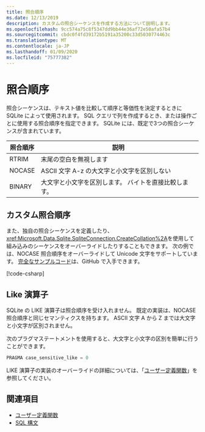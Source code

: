 ```yaml
---
title: 照合順序
ms.date: 12/13/2019
description: カスタムの照合シーケンスを作成する方法について説明します。
ms.openlocfilehash: 9cc574a75c8f5347dd9bb44e36af72e50afa57b4
ms.sourcegitcommit: cbdc0f4fd39172b5191a35200c33d5030774463c
ms.translationtype: MT
ms.contentlocale: ja-JP
ms.lasthandoff: 01/09/2020
ms.locfileid: "75777382"
---
```

# <a name="collation"></a>照合順序

照合シーケンスは、テキスト値を比較して順序と等価性を決定するときに SQLite によって使用されます。 SQL クエリで列を作成するとき、または操作ごとに使用する照合順序を指定できます。 SQLite には、既定で3つの照合シーケンスが含まれています。

| 照合順序 | 説明                               |
| --------- | ----------------------------------------- |
| RTRIM     | 末尾の空白を無視します               |
| NOCASE    | ASCII 文字 A-z の大文字と小文字を区別しない |
| BINARY    | 大文字と小文字を区別します。 バイトを直接比較します。   |

## <a name="custom-collation"></a>カスタム照合順序

また、独自の照合シーケンスを定義したり、<xref:Microsoft.Data.Sqlite.SqliteConnection.CreateCollation%2A>を使用して組み込みのシーケンスをオーバーライドしたりすることもできます。 次の例では、NOCASE 照合順序をオーバーライドして Unicode 文字をサポートしています。 [完全なサンプルコード](https://github.com/dotnet/samples/blob/master/snippets/standard/data/sqlite/CollationSample/Program.cs)は、GitHub で入手できます。

[!code-csharp[](../../../../samples/snippets/standard/data/sqlite/CollationSample/Program.cs?name=snippet_Collation)]

## <a name="like-operator"></a>Like 演算子

SQLite の LIKE 演算子は照合順序を受け入れません。 既定の実装は、NOCASE 照合順序と同じセマンティクスを持ちます。 ASCII 文字 A から Z までは大文字と小文字が区別されません。

次のプラグマステートメントを使用すると、大文字と小文字の区別を簡単に行うことができます。

```sql
PRAGMA case_sensitive_like = 0
```

LIKE 演算子の実装のオーバーライドの詳細については、「[ユーザー定義関数](user-defined-functions.md)」を参照してください。

## <a name="see-also"></a>関連項目

* [ユーザー定義関数](user-defined-functions.md)
* [SQL 構文](https://www.sqlite.org/lang.html)
